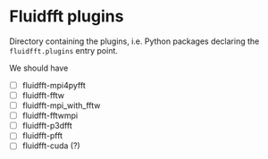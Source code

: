 # Fluidfft plugins

Directory containing the plugins, i.e. Python packages declaring the
`fluidfft.plugins` entry point.

We should have

- [ ] fluidfft-mpi4pyfft
- [ ] fluidfft-fftw
- [ ] fluidfft-mpi_with_fftw
- [ ] fluidfft-fftwmpi
- [ ] fluidfft-p3dfft
- [ ] fluidfft-pfft
- [ ] fluidfft-cuda (?)

